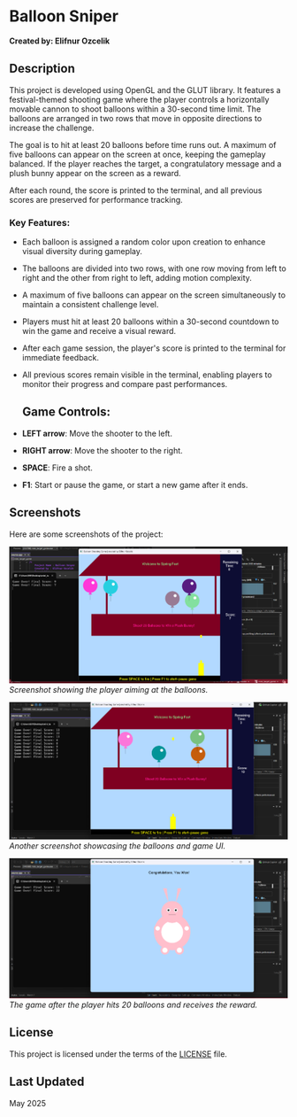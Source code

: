 # Balloon Sniper

**Created by: Elifnur Ozcelik**

## Description
This project is developed using OpenGL and the GLUT library. It features a festival-themed shooting game where the player controls a horizontally movable cannon to shoot balloons within a 30-second time limit. The balloons are arranged in two rows that move in opposite directions to increase the challenge.

The goal is to hit at least 20 balloons before time runs out. A maximum of five balloons can appear on the screen at once, keeping the gameplay balanced. If the player reaches the target, a congratulatory message and a plush bunny appear on the screen as a reward.

After each round, the score is printed to the terminal, and all previous scores are preserved for performance tracking.

### Key Features:
- Each balloon is assigned a random color upon creation to enhance visual diversity during gameplay.  
- The balloons are divided into two rows, with one row moving from left to right and the other from right to left, adding motion complexity.
- A maximum of five balloons can appear on the screen simultaneously to maintain a consistent challenge level.
- Players must hit at least 20 balloons within a 30-second countdown to win the game and receive a visual reward.
- After each game session, the player's score is printed to the terminal for immediate feedback.
- All previous scores remain visible in the terminal, enabling players to monitor their progress and compare past performances.

  ## Game Controls:
- **LEFT arrow**: Move the shooter to the left.
- **RIGHT arrow**: Move the shooter to the right.
- **SPACE**: Fire a shot.
- **F1**: Start or pause the game, or start a new game after it ends.

## Screenshots  

Here are some screenshots of the project:

![Gameplay Screenshot 1](balloon_sniper_screenshot_0.png)  
*Screenshot showing the player aiming at the balloons.*

![Gameplay Screenshot 2](balloon_sniper_screenshot_1.png)  
*Another screenshot showcasing the balloons and game UI.*

![Gameplay Screenshot 3](balloon_sniper_screenshot_2.png)  
*The game after the player hits 20 balloons and receives the reward.*

## License  

This project is licensed under the terms of the [LICENSE](LICENSE) file.

## Last Updated  

May 2025
